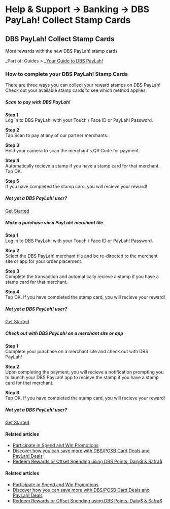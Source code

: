 # Help & Support -> Banking -> DBS PayLah! Collect Stamp Cards 

## DBS PayLah! Collect Stamp Cards 

More rewards with the new DBS PayLah! stamp cards 

_Part of: Guides > _[Your Guide to DBS PayLah!](https://www.dbs.com.sg/personal/support/guide-paylah.html)

### How to complete your DBS PayLah! Stamp Cards 

There are three ways you can collect your reward stamps on DBS PayLah! Check out your available stamp cards to see which method applies.

#####  Scan to pay with DBS PayLah!

**Step 1**  
Log in to DBS PayLah! with your Touch / Face ID or PayLah! Password. 

**Step 2**  
Tap Scan to pay at any of our partner merchants. 

**Step 3**  
Hold your camera to scan the merchant's QR Code for payment. 

**Step 4**  
Automatically recieve a stamp if you have a stamp card for that merchant. Tap OK. 

**Step 5**  
If you have completed the stamp card, you will recieve your reward! 

##### Not yet a DBS PayLah! user?

[Get Started](https://paylah.onelink.me/hsua/f20)

#####  Make a purchase via a PayLah! merchant tile

**Step 1**  
Log in to DBS PayLah! with your Touch / Face ID or PayLah! Password. 

**Step 2**  
Select the DBS PayLah! merchant tile and be re-directed to the merchant site or app for your order placement. 

**Step 3**  
Complete the transaction and automatically recieve a stamp if you have a stamp card for that merchant. 

**Step 4**  
Tap OK. If you have completed the stamp card, you will recieve your reward! 

##### Not yet a DBS PayLah! user?

[Get Started](https://paylah.onelink.me/hsua/f20)

#####  Check out with DBS PayLah! on a merchant site or app

**Step 1**  
Complete your purchase on a merchant site and check out with DBS PayLah! 

**Step 2**  
Upon completing the payment, you will recieve a notification prompting you to launch your DBS PayLah! app to recieve the stamp if you have a stamp card for that merchant. 

**Step 3**  
Tap OK. If you have completed the stamp card, you will recieve your reward! 

##### Not yet a DBS PayLah! user?

[Get Started](https://paylah.onelink.me/hsua/f20)

#### Related articles

  * [Participate in Spend and Win Promotions](https://www.dbs.com.sg/personal/support/bank-ssb-paylah-promo-spend-and-win.html)
  * [Discover how you can save more with DBS/POSB Card Deals and PayLah! Deals](https://www.dbs.com.sg/personal/support/bank-ssb-paylah-view-card-deals.html)
  * [Redeem Rewards or Offset Spending using DBS Points, Daily$ & Safra$](https://www.dbs.com.sg/personal/support/card-rewards-redeeming-dbs-points.html)



#### Related articles

  * [Participate in Spend and Win Promotions](https://www.dbs.com.sg/personal/support/bank-ssb-paylah-promo-spend-and-win.html)
  * [Discover how you can save more with DBS/POSB Card Deals and PayLah! Deals](https://www.dbs.com.sg/personal/support/bank-ssb-paylah-view-card-deals.html)
  * [Redeem Rewards or Offset Spending using DBS Points, Daily$ & Safra$](https://www.dbs.com.sg/personal/support/card-rewards-redeeming-dbs-points.html)


